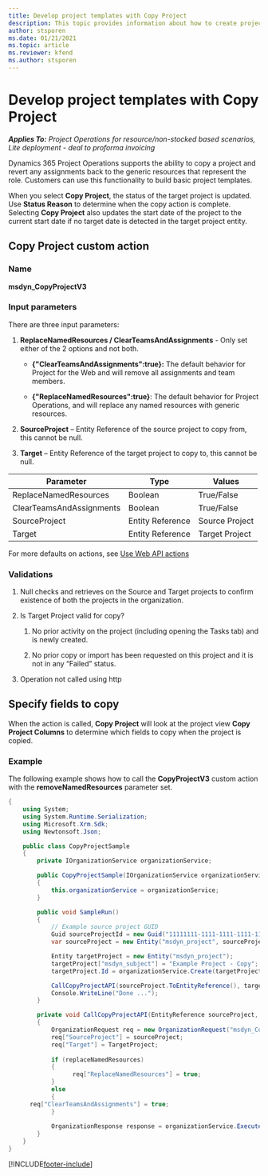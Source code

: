 ```yaml
---
title: Develop project templates with Copy Project
description: This topic provides information about how to create project templates using the Copy Project custom action.
author: stsporen
ms.date: 01/21/2021
ms.topic: article
ms.reviewer: kfend 
ms.author: stsporen
---
```


# Develop project templates with Copy Project

_**Applies To:** Project Operations for resource/non-stocked based scenarios, Lite deployment - deal to proforma invoicing_



Dynamics 365 Project Operations supports the ability to copy a project and revert any assignments back to the generic resources that represent the role. Customers can use this functionality to build basic project templates.

When you select **Copy Project**, the status of the target project is updated. Use **Status Reason** to determine when the copy action is complete. Selecting **Copy Project** also updates the start date of the project to the current start date if no target date is detected in the target project entity.

## Copy Project custom action 

### Name 

**msdyn_CopyProjectV3**

### Input parameters
There are three input parameters:

1.  **ReplaceNamedResources / ClearTeamsAndAssignments** - Only set either of
    the 2 options and not both.

    -   **{"ClearTeamsAndAssignments":true}:** The default behavior for Project
        for the Web and will remove all assignments and team members.

    -   **{"ReplaceNamedResources":true}**: The default behavior for Project
        Operations, and will replace any named resources with generic resources.

2.  **SourceProject** – Entity Reference of the source project to copy from,
    this cannot be null.

3.  **Target** – Entity Reference of the target project to copy to, this cannot
    be null.



| Parameter                | Type             | Values         |
|--------------------------|------------------|----------------|
| ReplaceNamedResources    | Boolean          | True/False     |
| ClearTeamsAndAssignments | Boolean          | True/False     |
| SourceProject            | Entity Reference | Source Project |
| Target                   | Entity Reference | Target Project |


For more defaults on actions, see [Use Web API actions](/powerapps/developer/common-data-service/webapi/use-web-api-actions)

### Validations

1.  Null checks and retrieves on the Source and Target projects to confirm
    existence of both the projects in the organization.

2.  Is Target Project valid for copy?

    1.  No prior activity on the project (including opening the Tasks tab) and
        is newly created.

    2.  No prior copy or import has been requested on this project and it is not
        in any “Failed” status.

3.  Operation not called using http


## Specify fields to copy 
When the action is called, **Copy Project** will look at the project view **Copy Project Columns** to determine which fields to copy when the project is copied.


### Example
The following example shows how to call the **CopyProjectV3** custom action with the **removeNamedResources** parameter set.
```C#
{
    using System;
    using System.Runtime.Serialization;
    using Microsoft.Xrm.Sdk;
    using Newtonsoft.Json;

    public class CopyProjectSample
    {
        private IOrganizationService organizationService;

        public CopyProjectSample(IOrganizationService organizationService)
        {
            this.organizationService = organizationService;
        }

        public void SampleRun()
        {
            // Example source project GUID
            Guid sourceProjectId = new Guid("11111111-1111-1111-1111-111111111111");
            var sourceProject = new Entity("msdyn_project", sourceProjectId);

            Entity targetProject = new Entity("msdyn_project");
            targetProject["msdyn_subject"] = "Example Project - Copy";
            targetProject.Id = organizationService.Create(targetProject);

            CallCopyProjectAPI(sourceProject.ToEntityReference(), targetProject.ToEntityReference(), copyOption, true, false);
            Console.WriteLine("Done ...");
        }

        private void CallCopyProjectAPI(EntityReference sourceProject, EntityReference TargetProject, bool replaceNamedResources = true, bool clearTeamsAndAssignments = false)
        {
            OrganizationRequest req = new OrganizationRequest("msdyn_CopyProjectV3");
            req["SourceProject"] = sourceProject;
            req["Target"] = TargetProject;
            
            if (replaceNamedResources)
            {
            	  req["ReplaceNamedResources"] = true;
            }
            else
            {
	  req["ClearTeamsAndAssignments"] = true;
            }
            
            OrganizationResponse response = organizationService.Execute(req);
        }
    }
}

```


[!INCLUDE[footer-include](../includes/footer-banner.md)]
